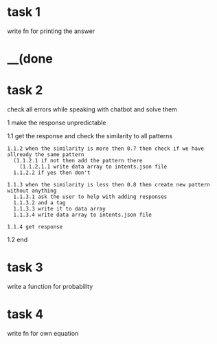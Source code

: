 # task 1
write fn for printing the answer
# __(done

# task 2
check all errors while speaking with chatbot and solve them

 1 make the response unpredictable

  1.1 get the response and check the similarity to all patterns

    1.1.2 when the similarity is more then 0.7 then check if we have allready the same pattern
      (1.1.2.1 if not then add the pattern there 
        (1.1.2.1.1 write data array to intents.json file
      1.1.2.2 if yes then don't

    1.1.3 when the similarity is less then 0.8 then create new pattern without anything 
      1.1.3.1 ask the user to help with adding responses 
      1.1.3.2 and a tag
      1.1.3.3 write it to data array
      1.1.3.4 write data array to intents.json file

    1.1.4 get response

  1.2 end


# task 3
write a function for probability

# task 4
write fn for own equation
